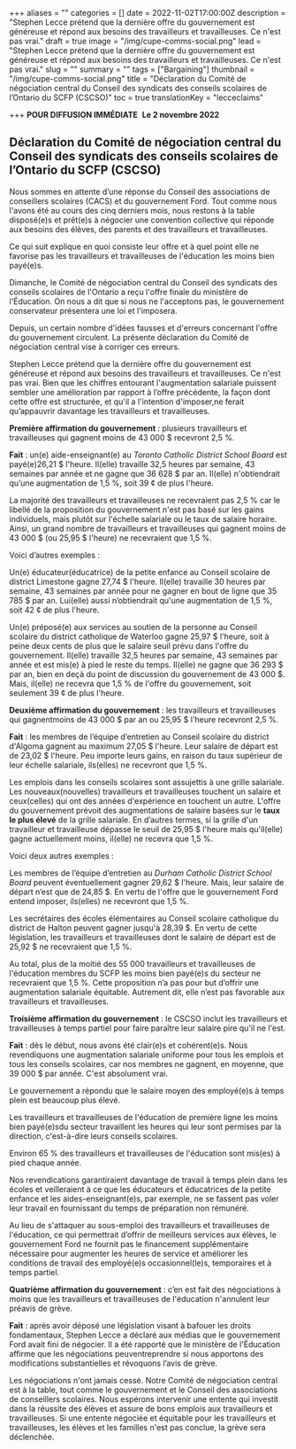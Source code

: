 +++
aliases = ""
categories = []
date = 2022-11-02T17:00:00Z
description = "Stephen Lecce prétend que la dernière offre du gouvernement est généreuse et répond aux besoins des travailleurs et travailleuses. Ce n'est pas vrai."
draft = true
image = "/img/cupe-comms-social.png"
lead = "Stephen Lecce prétend que la dernière offre du gouvernement est généreuse et répond aux besoins des travailleurs et travailleuses. Ce n'est pas vrai."
slug = ""
summary = ""
tags = ["Bargaining"]
thumbnail = "/img/cupe-comms-social.png"
title = "Déclaration du Comité de négociation central du Conseil des syndicats des conseils scolaires de l’Ontario du SCFP (CSCSO)"
toc = true
translationKey = "lecceclaims"

+++
**POUR DIFFUSION IMMÉDIATE** ​ **Le 2 novembre 2022**

## **Déclaration du Comité de négociation central du Conseil des syndicats des conseils scolaires de l’Ontario du SCFP (CSCSO)**

Nous sommes en attente d’une réponse du Conseil des associations de conseillers scolaires (CACS) et du gouvernement Ford. Tout comme nous l'avons été au cours des cinq derniers mois, nous restons à la table disposé(e)s et prêt(e)s à négocier une convention collective qui réponde aux besoins des élèves, des parents et des travailleurs et travailleuses.

Ce qui suit explique en quoi consiste leur offre et à quel point elle ne favorise pas les travailleurs et travailleuses de l'éducation les moins bien payé(e)s.

Dimanche, le Comité de négociation central du Conseil des syndicats des conseils scolaires de l'Ontario a reçu l'offre finale du ministère de l'Éducation. On nous a dit que si nous ne l'acceptons pas, le gouvernement conservateur présentera une loi et l'imposera.

Depuis, un certain nombre d'idées fausses et d'erreurs concernant l'offre du gouvernement circulent. La présente déclaration du Comité de négociation central vise à corriger ces erreurs.

Stephen Lecce prétend que la dernière offre du gouvernement est généreuse et répond aux besoins des travailleurs et travailleuses. Ce n'est pas vrai. Bien que les chiffres entourant l'augmentation salariale puissent sembler une amélioration par rapport à l’offre précédente, la façon dont cette offre est structurée, et qu'il a l'intention d'imposer,ne ferait qu’appauvrir davantage les travailleurs et travailleuses.

**Première affirmation du gouvernement** : plusieurs travailleurs et travailleuses qui gagnent moins de 43 000 $ recevront 2,5 %.

**Fait** : un(e) aide-enseignant(e) au _Toronto Catholic District School Board_ est payé(e)26,21 $ l'heure. Il(elle) travaille 32,5 heures par semaine, 43 semaines par année et ne gagne que 36 628 $ par an. Il(elle) n'obtiendrait qu’une augmentation de 1,5 %, soit 39 ¢ de plus l'heure.

La majorité des travailleurs et travailleuses ne recevraient pas 2,5 % car le libellé de la proposition du gouvernement n'est pas basé sur les gains individuels, mais plutôt sur l'échelle salariale ou le taux de salaire horaire. Ainsi, un grand nombre de travailleurs et travailleuses qui gagnent moins de 43 000 $ (ou 25,95 $ l'heure) ne recevraient que 1,5 %.

Voici d’autres exemples :

Un(e) éducateur(éducatrice) de la petite enfance au Conseil scolaire de district Limestone gagne 27,74 $ l'heure. Il(elle) travaille 30 heures par semaine, 43 semaines par année pour ne gagner en bout de ligne que 35 785 $ par an. Lui(elle) aussi n’obtiendrait qu'une augmentation de 1,5 %, soit 42 ¢ de plus l'heure.

Un(e) préposé(e) aux services au soutien de la personne au Conseil scolaire du district catholique de Waterloo gagne 25,97 $ l'heure, soit à peine deux cents de plus que le salaire seuil prévu dans l'offre du gouvernement. Il(elle) travaille 32,5 heures par semaine, 43 semaines par année et est mis(e) à pied le reste du temps. Il(elle) ne gagne que 36 293 $ par an, bien en deçà du point de discussion du gouvernement de 43 000 $. Mais, il(elle) ne recevra que 1,5 % de l'offre du gouvernement, soit seulement 39 ¢ de plus l'heure.

**Deuxième affirmation du gouvernement** : les travailleurs et travailleuses qui gagnentmoins de 43 000 $ par an ou 25,95 $ l'heure recevront 2,5 %.

**Fait** : les membres de l’équipe d’entretien au Conseil scolaire du district d'Algoma gagnent au maximum 27,05 $ l'heure. Leur salaire de départ est de 23,02 $ l'heure. Peu importe leurs gains, en raison du taux supérieur de leur échelle salariale, ils(elles) ne recevront que 1,5 %.

Les emplois dans les conseils scolaires sont assujettis à une grille salariale. Les nouveaux(nouvelles) travailleurs et travailleuses touchent un salaire et ceux(celles) qui ont des années d'expérience en touchent un autre. L'offre du gouvernement prévoit des augmentations de salaire basées sur le **taux le plus élevé** de la grille salariale. En d’autres termes, si la grille d'un travailleur et travailleuse dépasse le seuil de 25,95 $ l'heure mais qu'il(elle) gagne actuellement moins, il(elle) ne recevra que 1,5 %.

Voici deux autres exemples :

Les membres de l’équipe d’entretien au _Durham Catholic District School Board_ peuvent éventuellement gagner 29,62 $ l'heure. Mais, leur salaire de départ n’est que de 24,85 $. En vertu de l'offre que le gouvernement Ford entend imposer, ils(elles) ne recevront que 1,5 %.

Les secrétaires des écoles élémentaires au Conseil scolaire catholique du district de Halton peuvent gagner jusqu'à 28,39 $. En vertu de cette législation, les travailleurs et travailleuses dont le salaire de départ est de 25,92 $ ne recevraient que 1,5 %.

Au total, plus de la moitié des 55 000 travailleurs et travailleuses de l'éducation membres du SCFP les moins bien payé(e)s du secteur ne recevraient que 1,5 %. Cette proposition n’a pas pour but d’offrir une augmentation salariale équitable. Autrement dit, elle n’est pas favorable aux travailleurs et travailleuses.

**Troisième affirmation du gouvernement** : le CSCSO inclut les travailleurs et travailleuses à temps partiel pour faire paraître leur salaire pire qu'il ne l'est.

**Fait** : dès le début, nous avons été clair(e)s et cohérent(e)s. Nous revendiquons une augmentation salariale uniforme pour tous les emplois et tous les conseils scolaires, car nos membres ne gagnent, en moyenne, que 39 000 $ par année. C'est absolument vrai.

Le gouvernement a répondu que le salaire moyen des employé(e)s à temps plein est beaucoup plus élevé.

Les travailleurs et travailleuses de l'éducation de première ligne les moins bien payé(e)sdu secteur travaillent les heures qui leur sont permises par la direction, c'est-à-dire leurs conseils scolaires.

Environ 65 % des travailleurs et travailleuses de l'éducation sont mis(es) à pied chaque année.

Nos revendications garantiraient davantage de travail à temps plein dans les écoles et veilleraient à ce que les éducateurs et éducatrices de la petite enfance et les aides-enseignant(e)s, par exemple, ne se fassent pas voler leur travail en fournissant du temps de préparation non rémunéré.

Au lieu de s'attaquer au sous-emploi des travailleurs et travailleuses de l'éducation, ce qui permettrait d’offrir de meilleurs services aux élèves, le gouvernement Ford ne fournit pas le financement supplémentaire nécessaire pour augmenter les heures de service et améliorer les conditions de travail des employé(e)s occasionnel(le)s, temporaires et à temps partiel.

**Quatrième affirmation du gouvernement** : c’en est fait des négociations à moins que les travailleurs et travailleuses de l'éducation n'annulent leur préavis de grève.

**Fait** : après avoir déposé une législation visant à bafouer les droits fondamentaux, Stephen Lecce a déclaré aux médias que le gouvernement Ford avait fini de négocier. Il a été rapporté que le ministère de l'Éducation affirme que les négociations peuventreprendre si nous apportons des modifications substantielles et révoquons l’avis de grève.

Les négociations n'ont jamais cessé. Notre Comité de négociation central est à la table, tout comme le gouvernement et le Conseil des associations de conseillers scolaires. Nous espérons intervenir une entente qui investit dans la réussite des élèves et assure de bons emplois aux travailleurs et travailleuses. Si une entente négociée et équitable pour les travailleurs et travailleuses, les élèves et les familles n'est pas conclue, la grève sera déclenchée.
